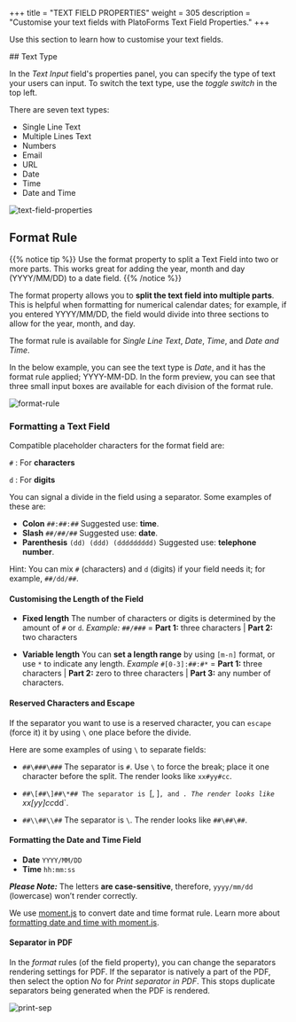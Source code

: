 +++
title = "TEXT FIELD PROPERTIES"
weight = 305
description = "Customise your text fields with PlatoForms Text Field Properties."
+++

Use this section to learn how to customise your text fields.

## Text Type

In the *Text Input* field's properties panel, you can specify the type of text your users can input. To switch the text type, use the *toggle switch* in the top left. 

There are seven text types:

* Single Line Text
* Multiple Lines Text
* Numbers
* Email
* URL
* Date
* Time
* Date and Time

![text-field-properties](/images/text-field-properties.png)

## Format Rule

{{% notice tip  %}}
<a name="HM-EDITOR-010" class="anchor"></a>
Use the format property to split a Text Field into two or more parts. This works great for adding the year, month and day (YYYY/MM/DD) to a date field.
{{% /notice %}}


The format property allows you to **split the text field into multiple parts**. This is helpful when formatting for numerical calendar dates; for example, if you entered YYYY/MM/DD, the field would divide into three sections to allow for the year, month, and day.

The format rule is available for *Single Line Text*, *Date*, *Time*, and *Date and Time*.

In the below example, you can see the text type is *Date*, and it has the format rule applied; YYYY-MM-DD. In the form preview, you can see that three small input boxes are available for each division of the format rule.

![format-rule](/images/format-rule.png)

### Formatting a Text Field

Compatible placeholder characters for the format field are:

`#` : For **characters** 

`d` : For **digits**

You can signal a divide in the field using a separator. Some examples of these are:

* **Colon**
  `##:##:##` 
  Suggested use: **time**.
* **Slash**
  `##/##/##` 
  Suggested use: **date**.
* **Parenthesis**
  `(dd) (ddd) (ddddddddd)` 
  Suggested use: **telephone number**.

Hint: You can mix `#` (characters) and `d` (digits) if your field needs it; for example, `##/dd/##`.


#### Customising the Length of the Field

- **Fixed length**
  The number of characters or digits is determined by the amount of `#` or `d`.
  *Example:*
  `##/###` = **Part 1:** three characters | **Part 2:** two characters


- **Variable length**
  You can **set a length range** by using `[m-n]` format, or use `*` to indicate any length. 
  *Example*
  `#[0-3]:##:#*` = **Part 1:** three characters | **Part 2:** zero to three characters | **Part 3:** any number of characters.



#### **Reserved Characters and Escape**

If the separator you want to use is a reserved character, you can `escape` (force it) it by using `\` one place before the divide.

Here are some examples of using `\` to separate fields:

- `##\###\###`
  The separator is `#`. Use `\` to force the break; place it one character before the split. The render looks like `xx#yy#cc`.


- `##\[##\]##\*##
  The separator is `[, ]`, and `*`. The render looks like `xx[yy]cc*dd`.


- `##\\##\\##`
  The separator is `\`. The render looks like `##\##\##`.



#### Formatting the Date and Time Field

- **Date** 
  `YYYY/MM/DD`
- **Time**
   `hh:mm:ss`

***Please Note:*** The letters **are case-sensitive**, therefore, `yyyy/mm/dd` (lowercase) won’t render correctly.

We use [moment.js](https://momentjs.com/) to convert date and time format rule. Learn more about [formatting date and time with moment.js](http://momentjs.com/docs/).



#### Separator in PDF

In the *format* rules (of the field property), you can change the separators rendering settings for PDF. If the separator is natively a part of the PDF, then select the option *No* for *Print separator in PDF*. This stops duplicate separators being generated when the PDF is rendered.



![print-sep](/images/print-sep.png)















